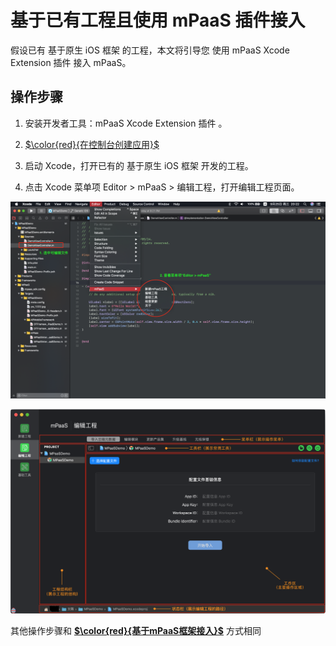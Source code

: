 # 基于已有工程且使用 mPaaS 插件接入

假设已有 基于原生 iOS 框架 的工程，本文将引导您 使用 mPaaS Xcode Extension 插件 接入 mPaaS。

## 操作步骤

1. 安装开发者工具：mPaaS Xcode Extension 插件 。

2. [$\color{red}{在控制台创建应用}$](https://gitee.com/ylyk/technology-share/blob/master/mPaas/accessWay.md)

3. 启动 Xcode，打开已有的 基于原生 iOS 框架 开发的工程。
4. 点击 Xcode 菜单项 Editor > mPaaS > 编辑工程，打开编辑工程页面。

![输入图片说明](../images/1147.png)


![输入图片说明](../images/1577056895338-4c6396e7-3094-4149-9198-8be51bd68a16.png)

其他操作步骤和 **[$\color{red}{基于mPaaS框架接入}$](https://gitee.com/ylyk/technology-share/blob/master/mPaas/access-mPaas.md)** 方式相同
